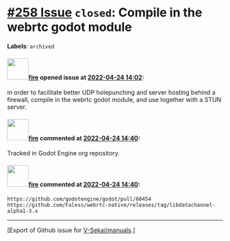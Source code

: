 # [\#258 Issue](https://github.com/V-Sekai/manuals/issues/258) `closed`: Compile in the webrtc godot module
**Labels**: `archived`


#### <img src="https://avatars.githubusercontent.com/u/32321?u=c2e06a3d2b49a467aa907e54aa259516440267cc&v=4" width="50">[fire](https://github.com/fire) opened issue at [2022-04-24 14:02](https://github.com/V-Sekai/manuals/issues/258):

in order to facilitate better UDP holepunching and server hosting behind a firewall, compile in the webrtc godot module, and use together with a STUN server.

#### <img src="https://avatars.githubusercontent.com/u/32321?u=c2e06a3d2b49a467aa907e54aa259516440267cc&v=4" width="50">[fire](https://github.com/fire) commented at [2022-04-24 14:40](https://github.com/V-Sekai/manuals/issues/258#issuecomment-1107854878):

Tracked in Godot Engine org repository.

#### <img src="https://avatars.githubusercontent.com/u/32321?u=c2e06a3d2b49a467aa907e54aa259516440267cc&v=4" width="50">[fire](https://github.com/fire) commented at [2022-04-24 14:40](https://github.com/V-Sekai/manuals/issues/258#issuecomment-1107854972):

```
https://github.com/godotengine/godot/pull/60454
https://github.com/Faless/webrtc-native/releases/tag/libdatachannel-alpha1-3.x
```


-------------------------------------------------------------------------------



[Export of Github issue for [V-Sekai/manuals](https://github.com/V-Sekai/manuals).]
